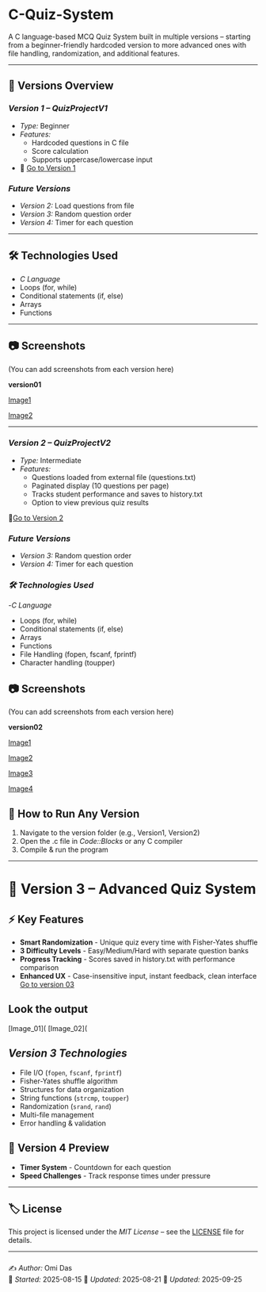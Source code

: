 # C-Quiz-System
A C language-based MCQ Quiz System built in multiple versions – starting from a beginner-friendly hardcoded version to more advanced ones with file handling, randomization, and additional features.

---

## 📌 Versions Overview

### *Version 1 – QuizProjectV1*
- *Type:* Beginner
- *Features:*
  - Hardcoded questions in C file
  - Score calculation
  - Supports uppercase/lowercase input
- 📂 [Go to Version 1](https://github.com/Omi-code404/C-Quiz-System/tree/main/Version01)

### *Future Versions*
- *Version 2:* Load questions from file
- *Version 3:* Random question order
- *Version 4:* Timer for each question
---

## 🛠 Technologies Used
- *C Language*
- Loops (for, while)
- Conditional statements (if, else)
- Arrays
- Functions

---

## 📷 Screenshots
(You can add screenshots from each version here)

**version01**

[Image1](https://github.com/Omi-code404/C-Quiz-System/blob/main/Version01/pro1.png)

[Image2](https://github.com/Omi-code404/C-Quiz-System/blob/main/Version01/pro2.png)

---
### *Version 2 – QuizProjectV2*

- *Type:* Intermediate
- *Features:*
  - Questions loaded from external file (questions.txt)
  - Paginated display (10 questions per page)
  - Tracks student performance and saves to history.txt
  - Option to view previous quiz results

📂[Go to Version 2](https://github.com/Omi-code404/C-Quiz-System/tree/main/Version%202)

### *Future Versions*

- *Version 3:* Random question order
- *Version 4:* Timer for each question

### *🛠 Technologies Used*

 -*C Language*
 - Loops (for, while)
 - Conditional statements (if, else)
 - Arrays
 - Functions
 - File Handling (fopen, fscanf, fprintf)
 - Character handling (toupper)

## 📷 Screenshots
(You can add screenshots from each version here)

**version02**

[Image1](https://github.com/Omi-code404/C-Quiz-System/blob/main/Version%202/QuizproV2-1.png)

[Image2](https://github.com/Omi-code404/C-Quiz-System/blob/main/Version%202/QuizproV2-2.png)

[Image3](https://github.com/Omi-code404/C-Quiz-System/blob/main/Version%202/QuizproV2-3.png)

[Image4](https://github.com/Omi-code404/C-Quiz-System/blob/main/Version%202/QuizproV2-4.png)


## 🚀 How to Run Any Version
1. Navigate to the version folder (e.g., Version1, Version2)
2. Open the .c file in *Code::Blocks* or any C compiler
3. Compile & run the program

---
# 🎯 **Version 3 – Advanced Quiz System**

## ⚡ **Key Features**
- **Smart Randomization** - Unique quiz every time with Fisher-Yates shuffle
- **3 Difficulty Levels** - Easy/Medium/Hard with separate question banks
- **Progress Tracking** - Scores saved in history.txt with performance comparison
- **Enhanced UX** - Case-insensitive input, instant feedback, clean interface
[Go to version 03](https://github.com/Omi-code404/C-Quiz-System/tree/main/Version03)

##  **Look the output**
[Image_01](
[Image_02](

## *Version 3 Technologies*
- File I/O (`fopen`, `fscanf`, `fprintf`)
- Fisher-Yates shuffle algorithm
- Structures for data organization
- String functions (`strcmp`, `toupper`)
- Randomization (`srand`, `rand`)
- Multi-file management
- Error handling & validation
## 🔮 **Version 4 Preview**
- **Timer System** - Countdown for each question
- **Speed Challenges** - Track response times under pressure
---
## 🏷 License
This project is licensed under the *MIT License* – see the [LICENSE](LICENSE) file for details.

---
### 
✍ *Author:* Omi Das  
📅 *Started:* 2025-08-15
📅 *Updated:* 2025-08-21
📅 *Updated:* 2025-09-25

